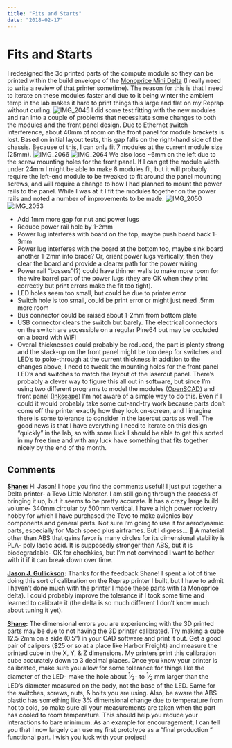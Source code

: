 ```yaml
---
title: "Fits and Starts"
date: "2018-02-17"
---
```


<div class="content">
<h1 id="fits-and-starts">Fits and Starts</h1>
<p>I redesigned the 3d printed parts of the compute module so they can be printed within the build envelope of the <a href="https://mpminidelta.monoprice.com/" target="_blank">Monoprice Mini Delta</a> (I really need to write a review of that printer sometime). The reason for this is that I need to iterate on these modules faster and due to it being winter the ambient temp in the lab makes it hard to print things this large and flat on my Reprap without curling. <img alt="IMG_2045" src="/wp/2018/02/img_2045.jpg"/> I did some test fitting with the new modules and ran into a couple of problems that necessitate some changes to both the modules and the front panel design. Due to Ethernet switch interference, about 40mm of room on the front panel for module brackets is lost. Based on initial layout tests, this gap falls on the right-hand side of the chassis. Because of this, I can only fit 7 modules at the current module size (25mm). <img alt="IMG_2066" src="/wp/2018/02/img_2066.jpg"/> <img alt="IMG_2064" src="/wp/2018/02/img_2064.jpg"/> We also lose ~6mm on the left due to the screw mounting holes for the front panel. If I can get the module width under 24mm I might be able to make 8 modules fit, but it will probably require the left-end module to be tweaked to fit around the panel mounting screws, and will require a change to how I had planned to mount the power rails to the panel. While I was at it I fit the modules together on the power rails and noted a number of improvements to be made. <img alt="IMG_2050" src="/wp/2018/02/img_2050.jpg"/> <img alt="IMG_2053" src="/wp/2018/02/img_2053.jpg"/></p>
<ul>
<li>Add 1mm more gap for nut and power lugs</li>
<li>Reduce power rail hole by 1-2mm</li>
<li>Power lug interferes with board on the top, maybe push board back 1-3mm</li>
<li>Power lug interferes with the board at the bottom too, maybe sink board another 1-2mm into brace? Or, orient power lugs vertically, then they clear the board and provide a clearer path for the power wiring</li>
<li>Power rail “bosses”(?) could have thinner walls to make more room for the wire barrel part of the power lugs (they are OK when they print correctly but print errors make the fit too tight).</li>
<li>LED holes seem too small, but could be due to printer error</li>
<li>Switch hole is too small, could be print error or might just need .5mm more room</li>
<li>Bus connector could be raised about 1-2mm from bottom plate</li>
<li>USB connector clears the switch but barely. The electrical connectors on the switch are accessible on a regular Pine64 but may be occluded on a board with WiFi</li>
<li>Overall thicknesses could probably be reduced, the part is plenty strong and the stack-up on the front panel might be too deep for switches and LED’s to poke-through at the current thickness
in addition to the changes above, I need to tweak the mounting holes for the front panel LED’s and switches to match the layout of the lasercut panel. There’s probably a clever way to figure this all out in software, but since I’m using two different programs to model the modules (<a href="http://www.openscad.org/" target="_blank">OpenSCAD</a>) and front panel (<a href="https://inkscape.org" target="_blank">Inkscape</a>) I’m not aware of a simple way to do this. Even if I could it would probably take some cut-and-try work because parts don’t come off the printer exactly how they look on-screen, and I imagine there is some tolerance to consider in the lasercut parts as well. The good news is that I have everything I need to iterate on this design “quickly” in the lab, so with some luck I should be able to get this sorted in my free time and with any luck have something that fits together nicely by the end of the month.</li>
</ul>
<h2 id="comments">Comments</h2>
<p><strong><a href="#139" title="2018-03-22 16:36:43">Shane</a>:</strong> Hi Jason! I hope you find the comments useful! I just put together a Delta printer- a Tevo Little Monster. I am still going through the process of bringing it up, but it seems to be pretty accurate. It has a crazy large build volume- 340mm circular by 500mm vertical. I have a high power rocketry hobby for which I have purchased the Tevo to make avionics bay components and general parts. Not sure I’m going to use it for aerodynamic parts, especially for Mach speed plus airframes. But I digress… 🤨 A material other than ABS that gains favor is many circles for its dimensional stability is PLA- poly lactic acid. It is supposedly stronger than ABS, but it is biodegradable- OK for chochkies, but I’m not convinced I want to bother with it if it can break down over time.</p>
<p><strong><a href="#137" title="2018-03-22 14:11:40">Jason J. Gullickson</a>:</strong> Thanks for the feedback Shane! I spent a lot of time doing this sort of calibration on the Reprap printer I built, but I have to admit I haven’t done much with the printer I made these parts with (a Monoprice delta). I could probably improve the tolerance if I took some time and learned to calibrate it (the delta is so much different I don’t know much about tuning it yet).</p>
<p><strong><a href="#135" title="2018-03-21 16:21:41">Shane</a>:</strong> The dimensional errors you are experiencing with the 3D printed parts may be due to not having the 3D printer calibrated. Try making a cube 12.5 2mm on a side (0.5”) in your CAD software and print it out. Get a good pair of calipers ($25 or so at a place like Harbor Freight) and measure the printed cube in the X, Y, &amp; Z dimensions. My printers print this calibration cube accurately down to 3 decimal places. Once you know your printer is calibrated, make sure you allow for some tolerance for things like the diameter of the LED- make the hole about <sup>1</sup>⁄<sub>3</sub>- to <sup>1</sup>⁄<sub>2</sub> mm larger than the LED’s diameter measured on the body, not the base of the LED. Same for the switches, screws, nuts, &amp; bolts you are using. Also, be aware the ABS plastic has something like 3% dimensional change due to temperature from hot to cold, so make sure all your measurements are taken when the part has cooled to room temperature. This should help you reduce your interactions to bare minimum. As an example for encouragement, I can tell you that I now largely can use my first prototype as a “final production “ functional part. I wish you luck with your project!</p>
</div>
